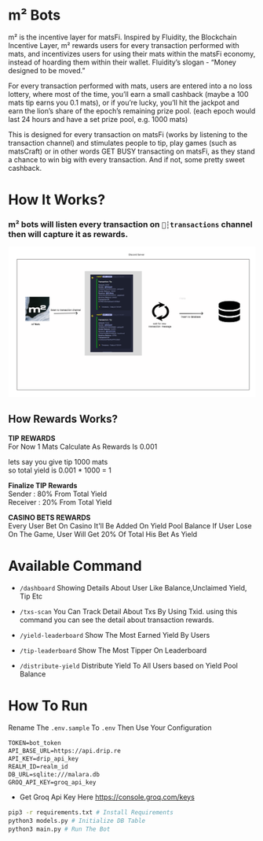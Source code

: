 # m² Bots
m² is the incentive layer for matsFi. Inspired by Fluidity, the Blockchain Incentive Layer, m² rewards users for every transaction performed with mats, and incentivizes users for using their mats within the matsFi economy, instead of hoarding them within their wallet.
Fluidity’s slogan - “Money designed to be moved.”

For every transaction performed with mats, users are entered into a no loss lottery, where most of the time, you’ll earn a small cashback (maybe a 100 mats tip earns you 0.1 mats), or if you’re lucky, you’ll hit the jackpot and earn the lion’s share of the epoch’s remaining prize pool. (each epoch would last 24 hours and have a set prize pool, e.g. 1000 mats)

This is designed for every transaction on matsFi (works by listening to the transaction channel) and stimulates people to tip, play games (such as matsCraft) or in other words GET BUSY transacting on matsFi, as they stand a chance to win big with every transaction. And if not, some pretty sweet cashback.


# How It Works?
### m² bots will listen every transaction on `💸┆transactions` channel then will capture it as rewards.

![alt text](image.png)



## How Rewards Works?     

**TIP REWARDS**   
For Now 1 Mats Calculate As Rewards Is 0.001   

lets say you give tip 1000 mats         
so total yield is 0.001 * 1000 = 1


**Finalize TIP Rewards**  
Sender : 80% From Total Yield  
Receiver : 20% From Total Yield

**CASINO BETS REWARDS**  
Every User Bet On Casino It'll Be Added On Yield Pool Balance
If User Lose On The Game, User Will Get 20% Of Total His Bet As Yield

# Available Command

* `/dashboard` Showing Details About User Like Balance,Unclaimed Yield, Tip Etc

* `/txs-scan` You Can Track Detail About Txs By Using Txid. using this command you can see the detail about transaction rewards.

* `/yield-leaderboard` Show The Most Earned Yield By Users

* `/tip-leaderboard` Show The Most Tipper On Leaderboard

* `/distribute-yield` Distribute Yield To All Users based on Yield Pool Balance


# How To Run 

Rename The `.env.sample` To `.env` Then Use Your Configuration
```
TOKEN=bot_token
API_BASE_URL=https://api.drip.re
API_KEY=drip_api_key
REALM_ID=realm_id
DB_URL=sqlite:///malara.db
GROQ_API_KEY=groq_api_key
```

* Get Groq Api Key Here https://console.groq.com/keys

```bash
pip3 -r requirements.txt # Install Requirements
python3 models.py # Initialize DB Table
python3 main.py # Run The Bot
```
#
